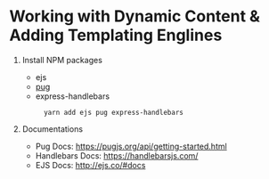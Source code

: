 # Working with Dynamic Content & Adding Templating Englines

1. Install NPM packages

   - ejs
   - [pug](https://pugjs.org/api/getting-started.html)
   - express-handlebars
     ```
       yarn add ejs pug express-handlebars
     ```

2. Documentations
   - Pug Docs: https://pugjs.org/api/getting-started.html
   - Handlebars Docs: https://handlebarsjs.com/
   - EJS Docs: http://ejs.co/#docs
